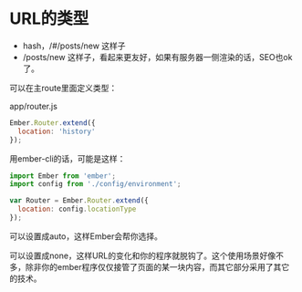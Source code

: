 # URL的类型

* hash，/#/posts/new 这样子
* /posts/new 这样子，看起来更友好，如果有服务器一侧渲染的话，SEO也ok了。

可以在主route里面定义类型：

app/router.js
```javascript
Ember.Router.extend({
  location: 'history'
});
```

用ember-cli的话，可能是这样：

```javascript
import Ember from 'ember';
import config from './config/environment';

var Router = Ember.Router.extend({
  location: config.locationType
});
```

可以设置成auto，这样Ember会帮你选择。

可以设置成none，这样URL的变化和你的程序就脱钩了。这个使用场景好像不多，除非你的ember程序仅仅接管了页面的某一块内容，而其它部分采用了其它的技术。

